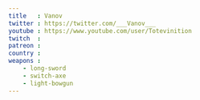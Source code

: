 ```yaml
---
title   : Vanov
twitter : https://twitter.com/___Vanov___
youtube : https://www.youtube.com/user/Totevinition
twitch  :
patreon :
country :
weapons :
    - long-sword
    - switch-axe
    - light-bowgun
---
```

